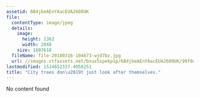 ```yaml
---
assetid: 6B4jbeAEnYAacEUA2680UK
file:
  contentType: image/jpeg
  details:
    image:
      height: 1362
      width: 2048
    size: 1607618
  fileName: file-20180316-104673-wjd7bz.jpg
  url: //images.ctfassets.net/bsux5spekp1p/6B4jbeAEnYAacEUA2680UK/90f0d5ea063ea70801aafd4160513403/file-20180316-104673-wjd7bz.jpg
lastmodified: 1524652337.4058251
title: "City trees don\u2019t just look after themselves."
---
```

No content found